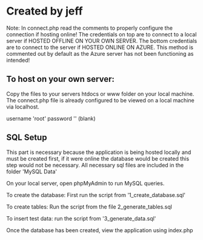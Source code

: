 # Created by jeff

Note: In connect.php read the comments to properly configure the connection if hosting online!
The credentials on top are to connect to a local server if HOSTED OFFLINE ON YOUR OWN SERVER.
The bottom credentials are to connect to the server if HOSTED ONLINE ON AZURE. This method is
commented out by default as the Azure server has not been functioning as intended!

<h2>To host on your own server:</h2>
Copy the files to your servers htdocs or www folder on your local machine.
The connect.php file is already configured to be viewed on a local machine via localhost.

username 'root'
password '' (blank)

<h2>SQL Setup</h2>
This part is necessary because the application is being hosted locally and must be created first,
if it were online the database would be created this step would not be necessary.
All necessary sql files are included in the folder 'MySQL Data'

On your local server, open phpMyAdmin to run MySQL queries.

To create the database: 
First run the script from '1_create_database.sql'
   
To create tables:
Run the script from the file 2_generate_tables.sql

To insert test data:
run the script from '3_generate_data.sql'


Once the database has been created, view the application using index.php

